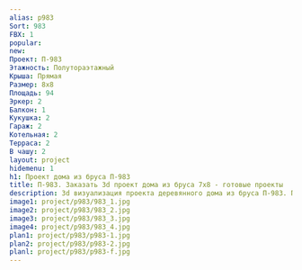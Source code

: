 ```yaml
---
alias: p983
Sort: 983
FBX: 1
popular: 
new: 
Проект: П-983
Этажность: Полутораэтажный
Крыша: Прямая
Размер: 8х8
Площадь: 94
Эркер: 2
Балкон: 1
Кукушка: 2
Гараж: 2
Котельная: 2
Терраса: 2
В чашу: 2
layout: project
hidemenu: 1
h1: Проект дома из бруса П-983
title: П-983. Заказать 3d проект дома из бруса 7х8 - готовые проекты
description: 3d визуализация проекта деревянного дома из бруса П-983. Площадь 94 м2, размер 7х8. Вы можете внести любые изменения в проект.
image1: project/p983/983_1.jpg
image2: project/p983/983_2.jpg
image3: project/p983/983_3.jpg
image4: project/p983/983_4.jpg
plan1: project/p983/p983-1.jpg
plan2: project/p983/p983-2.jpg
planl: project/p983/p983-f.jpg
---
```

